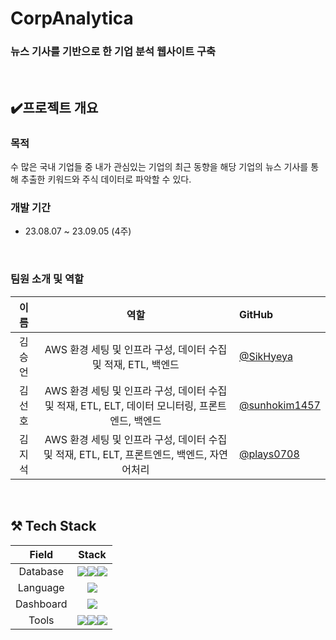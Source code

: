 # CorpAnalytica
### 뉴스 기사를 기반으로 한 기업 분석 웹사이트 구축
<br>

## ✔️프로젝트 개요
### 목적
수 많은 국내 기업들 중 내가 관심있는 기업의 최근 동향을 해당 기업의 뉴스 기사를 통해 추출한 키워드와 주식 데이터로 파악할 수 있다.
<br>

### 개발 기간
- 23.08.07 ~ 23.09.05 (4주)
<br>

### 팀원 소개 및 역할
|  이름  | 역할 | GitHub | 
| :---: | :---: | :--- |
| 김승언 | AWS 환경 세팅 및 인프라 구성, 데이터 수집 및 적재, ETL, 백엔드 | [@SikHyeya](https://github.com/SikHyeya) |
| 김선호 | AWS 환경 세팅 및 인프라 구성, 데이터 수집 및 적재, ETL, ELT, 데이터 모니터링, 프론트엔드, 백엔드 | [@sunhokim1457](https://github.com/sunhokim1457) |
| 김지석 | AWS 환경 세팅 및 인프라 구성, 데이터 수집 및 적재, ETL, ELT, 프론트엔드, 백엔드, 자연어처리 | [@plays0708](https://github.com/plays0708) |
<br>

## ⚒️ Tech Stack
| Field | Stack |
|:---:|:---:|
| Database | <img src="https://img.shields.io/badge/amazonredshift-8C4FFF?style=for-the-badge&logo=amazonredshift&logoColor=white"><img src="https://img.shields.io/badge/googlecolab-F9AB00?style=for-the-badge&logo=googlecolab&logoColor=white"><img src="https://img.shields.io/badge/postgresql-4169E1?style=for-the-badge&logo=postgresql&logoColor=white"> ||
| Language | <img src="https://img.shields.io/badge/python-3776AB?style=for-the-badge&logo=python&logoColor=white"> ||
| Dashboard | <img src="https://img.shields.io/badge/tableau-E97627?style=for-the-badge&logo=tableau&logoColor=white"> ||
| Tools | <img src="https://img.shields.io/badge/trello-0052CC?style=for-the-badge&logo=trello&logoColor=white"><img src="https://img.shields.io/badge/slack-4A154B?style=for-the-badge&logo=slack&logoColor=white"><img src="https://img.shields.io/badge/github-181717?style=for-the-badge&logo=github&logoColor=white"> ||
<br>
